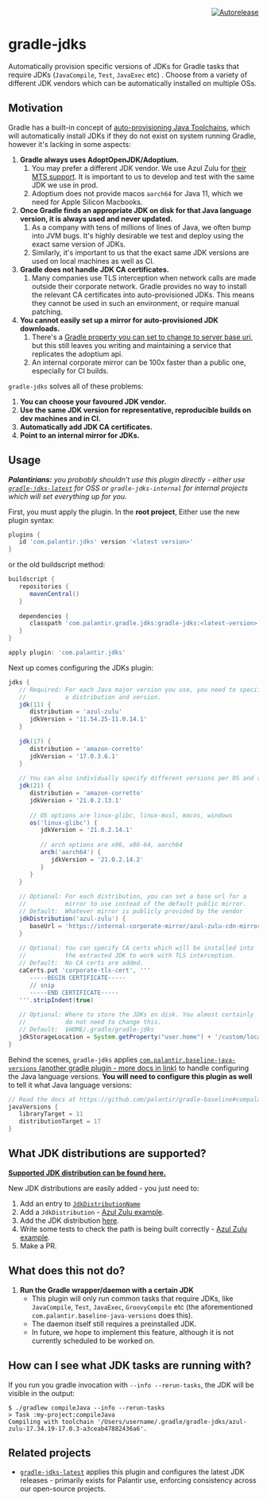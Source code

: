 <p align="right">
<a href="https://autorelease.general.dmz.palantir.tech/palantir/gradle-jdks"><img src="https://img.shields.io/badge/Perform%20an-Autorelease-success.svg" alt="Autorelease"></a>
</p>

# gradle-jdks

Automatically provision specific versions of JDKs for Gradle tasks that require JDKs (`JavaCompile`, `Test`, `JavaExec` etc) . Choose from a variety of different JDK vendors which can be automatically installed on multiple OSs.

## Motivation

Gradle has a built-in concept of [auto-provisioning Java Toolchains](https://docs.gradle.org/current/userguide/toolchains.html#sec:provisioning), which will automatically install JDKs if they do not exist on system running Gradle, however it's lacking in some aspects:

1. **Gradle always uses AdoptOpenJDK/Adoptium.**
   1. You may prefer a different JDK vendor. We use Azul Zulu for [their MTS support](https://www.azul.com/products/azul-support-roadmap/). It is important to us to develop and test with the same JDK we use in prod. 
   2. Adoptium does not provide macos `aarch64` for Java 11, which we need for Apple Silicon Macbooks.
2. **Once Gradle finds an appropriate JDK on disk for that Java language version, it is always used and never updated.**
   1. As a company with tens of millions of lines of Java, we often bump into JVM bugs. It's highly desirable we test and deploy using the exact same version of JDKs.
   2. Similarly, it's important to us that the exact same JDK versions are used on local machines as well as CI.
3. **Gradle does not handle JDK CA certificates.**
   1. Many companies use TLS interception when network calls are made outside their corporate network. Gradle provides no way to install the relevant CA certificates into auto-provisioned JDKs. This means they cannot be used in such an environment, or require manual patching.  
4. **You cannot easily set up a mirror for auto-provisioned JDK downloads.**
   1. There's a [Gradle property you can set to change to server base uri](https://docs.gradle.org/current/userguide/toolchains.html#sec:provisioning:~:text=org.gradle.jvm.toolchain.install.adoptopenjdk.baseUri), but this still leaves you writing and maintaining a service that replicates the adoptium api.
   2. An internal corporate mirror can be 100x faster than a public one, especially for CI builds.

`gradle-jdks` solves all of these problems:

1. **You can choose your favoured JDK vendor.**
2. **Use the same JDK version for representative, reproducible builds on dev machines and in CI.**
3. **Automatically add JDK CA certificates.**
4. **Point to an internal mirror for JDKs.**

## Usage

_**Palantirians:** you probably shouldn't use this plugin directly - either use [`gradle-jdks-latest`](https://github.com/palantir/gradle-jdks-latest) for OSS or `gradle-jdks-internal` for internal projects which will set everything up for you._

First, you must apply the plugin. In the **root project**, Either use the new plugin syntax:

```gradle
plugins {
   id 'com.palantir.jdks' version '<latest version>'
}
```

or the old buildscript method:

```gradle
buildscript {
   repositories {
      mavenCentral()
   }
   
   dependencies {
      classpath 'com.palantir.gradle.jdks:gradle-jdks:<latest-version>'
   }
}

apply plugin: 'com.palantir.jdks'
```

Next up comes configuring the JDKs plugin:

```gradle
jdks {
   // Required: For each Java major version you use, you need to specify
   //           a distribution and version.
   jdk(11) {
      distribution = 'azul-zulu'
      jdkVersion = '11.54.25-11.0.14.1'
   }
   
   jdk(17) {
      distribution = 'amazon-corretto'
      jdkVersion = '17.0.3.6.1'
   }
   
   // You can also individually specify different versions per OS and arch
   jdk(21) {
      distribution = 'amazon-corretto'
      jdkVersion = '21.0.2.13.1'
      
      // OS options are linux-glibc, linux-musl, macos, windows
      os('linux-glibc') {
         jdkVersion = '21.0.2.14.1'
       
         // arch options are x86, x86-64, aarch64
         arch('aarch64') {
            jdkVersion = '21.0.2.14.2'
         }     
      }
   }
   
   // Optional: For each distribution, you can set a base url for a
   //           mirror to use instead of the default public mirror.
   // Default:  Whatever mirror is publicly provided by the vendor
   jdkDistribution('azul-zulu') {
      baseUrl = 'https://internal-corporate-mirror/azul-zulu-cdn-mirror'
   }
   
   // Optional: You can specify CA certs which will be installed into
   //           the extracted JDK to work with TLS interception.
   // Default:  No CA certs are added.
   caCerts.put 'corporate-tls-cert', '''
      -----BEGIN CERTIFICATE-----
      // snip
      -----END CERTIFICATE-----
   '''.stripIndent(true)
   
   // Optional: Where to store the JDKs on disk. You almost certainly
   //           do not need to change this. 
   // Default:  $HOME/.gradle/gradle-jdks
   jdkStorageLocation = System.getProperty("user.home") + '/custom/location'
}
```

Behind the scenes, `gradle-jdks` applies [`com.palantir.baseline-java-versions` (another gradle plugin - more docs in link)](https://github.com/palantir/gradle-baseline#compalantirbaseline-java-versions) to handle configuring the Java language versions. **You will need to configure this plugin as well** to tell it what Java language versions:

```gradle
// Read the docs at https://github.com/palantir/gradle-baseline#compalantirbaseline-java-versions
javaVersions {
   libraryTarget = 11
   distributionTarget = 17
}
```

## What JDK distributions are supported?

[**Supported JDK distribution can be found here.**](https://github.com/palantir/gradle-jdks/blob/develop/gradle-jdks-distributions/src/main/java/com/palantir/gradle/jdks/JdkDistributionName.java#L26)

New JDK distributions are easily added - you just need to:
1. Add an entry to [`JdkDistributionName`](https://github.com/palantir/gradle-jdks/blob/develop/gradle-jdks-distributions/src/main/java/com/palantir/gradle/jdks/JdkDistributionName.java#L26)
2. Add a `JdkDistribution` - [Azul Zulu example](https://github.com/palantir/gradle-jdks/blob/develop/gradle-jdks/src/main/java/com/palantir/gradle/jdks/AzulZuluJdkDistribution.java).
3. Add the JDK distribution [here](https://github.com/palantir/gradle-jdks/blob/develop/gradle-jdks/src/main/java/com/palantir/gradle/jdks/JdkDistributions.java#L22).
4. Write some tests to check the path is being built correctly - [Azul Zulu example](https://github.com/palantir/gradle-jdks/blob/develop/gradle-jdks/src/test/groovy/com/palantir/gradle/jdks/AzulZuluJdkDistributionTest.java).
5. Make a PR.

## What does this not do?

1. **Run the Gradle wrapper/daemon with a certain JDK**
   * This plugin will only run common tasks that require JDKs, like `JavaCompile`, `Test`, `JavaExec`, `GroovyCompile` etc (the aforementioned `com.palantir.baseline-java-versions` does this).
   * The daemon itself still requires a preinstalled JDK.
   * In future, we hope to implement this feature, although it is not currently scheduled to be worked on.

## How can I see what JDK tasks are running with?

If you run you gradle invocation with `--info --rerun-tasks`, the JDK will be visible in the output:

```
$ ./gradlew compileJava --info --rerun-tasks
> Task :my-project:compileJava
Compiling with toolchain '/Users/username/.gradle/gradle-jdks/azul-zulu-17.34.19-17.0.3-a3ceab47882436a6'.
```

## Related projects

* [`gradle-jdks-latest`](https://github.com/palantir/gradle-jdks-latest) applies this plugin and configures the latest JDK releases - primarily exists for Palantir use, enforcing consistency across our open-source projects.
